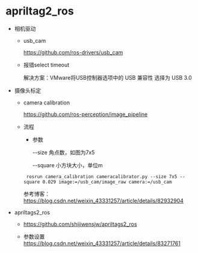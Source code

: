 # apriltag2_ros

- 相机驱动

  - usb_cam

    <https://github.com/ros-drivers/usb_cam>

  - 报错select timeout

    解决方案：VMware将USB控制器选项中的 USB 兼容性 选择为 USB 3.0 

- 摄像头标定

  - camera calibration

    <https://github.com/ros-perception/image_pipeline>

  - 流程

    - 参数

      --size 角点数，如图为7x5

      --square 小方块大小，单位m

     ```
      rosrun camera_calibration cameracalibrator.py --size 7x5 --square 0.029 image:=/usb_cam/image_raw camera:=/usb_cam
     ```

       参考博客：<https://blog.csdn.net/weixin_43331257/article/details/82932904>

- apriltags2_ros
  - <https://github.com/shijiwensjw/apriltags2_ros>

  - 参数设置
    https://blog.csdn.net/weixin_43331257/article/details/83271761
    
